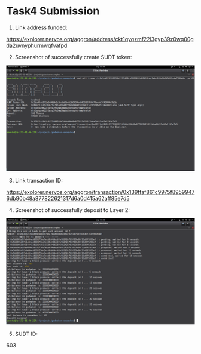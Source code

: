 # Task4 Submission

1. Link address funded:

https://explorer.nervos.org/aggron/address/ckt1qyqzmf22l3gyp39z0wq00gda2uvnyphurmwqfvafpd

2. Screenshot of successfully create SUDT token:

![alt text](./image0-task4.png)

3. Link transaction ID:

https://explorer.nervos.org/aggron/transaction/0x139ffaf861c9975f89599476db90b48a877822621317d6a0d415a62aff85e7d5

4. Screenshot of successfully deposit to Layer 2:

![alt text](./image1-task4.png)


5. SUDT ID:

603
